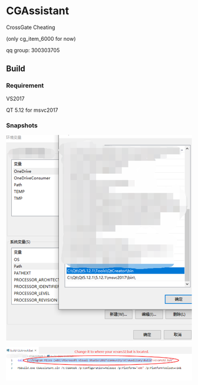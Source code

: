 # CGAssistant
CrossGate Cheating

(only cg_item_6000 for now)

qq group: 300303705

## Build

### Requirement

VS2017

QT 5.12 for msvc2017

### Snapshots

![1](https://github.com/hzqst/CGAssistant/raw/master/img/1.png)

![2](https://github.com/hzqst/CGAssistant/raw/master/img/2.png)
